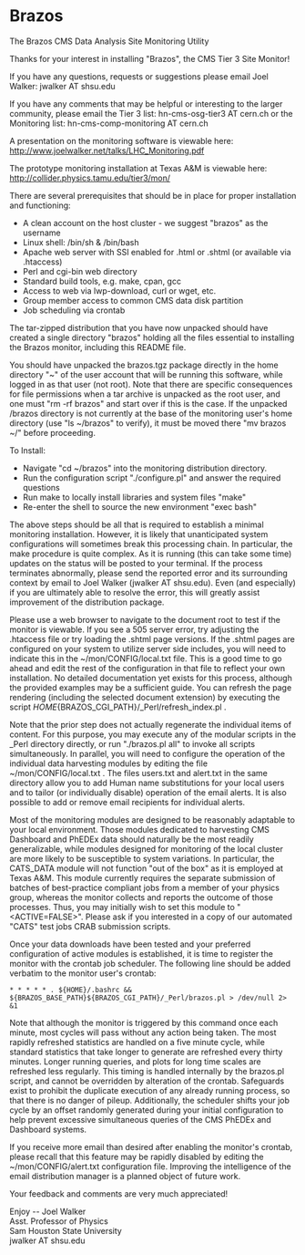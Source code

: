 Brazos
======

The Brazos CMS Data Analysis Site Monitoring Utility

Thanks for your interest in installing "Brazos", the CMS Tier 3 Site Monitor!

If you have any questions, requests or suggestions please email Joel Walker: jwalker AT shsu.edu

If you have any comments that may be helpful or interesting to the larger community, please email
the Tier 3 list: hn-cms-osg-tier3 AT cern.ch or the Monitoring list: hn-cms-comp-monitoring AT cern.ch

A presentation on the monitoring software is viewable here:
  http://www.joelwalker.net/talks/LHC_Monitoring.pdf

The prototype monitoring installation at Texas A&M is viewable here:
	http://collider.physics.tamu.edu/tier3/mon/

There are several prerequisites that should be in place for proper installation and functioning:
* A clean account on the host cluster - we suggest "brazos" as the username
* Linux shell: /bin/sh & /bin/bash
* Apache web server with SSI enabled for .html or .shtml (or available via .htaccess)
* Perl and cgi-bin web directory
* Standard build tools, e.g. make, cpan, gcc
* Access to web via lwp-download, curl or wget, etc.
* Group member access to common CMS data disk partition
* Job scheduling via crontab

The tar-zipped distribution that you have now unpacked should have created a single directory "brazos"
holding all the files essential to installing the Brazos monitor, including this README file.

You should have unpacked the brazos.tgz package directly in the home directory "~" of the user
account that will be running this software, while logged in as that user (not root).  Note that there
are specific consequences for file permissions when a tar archive is unpacked as the root user,
and one must "rm -rf brazos" and start over if this is the case.  If the unpacked /brazos directory is
not currently at the base of the monitoring user's home directory (use "ls ~/brazos" to verify),
it must be moved there "mv brazos ~/" before proceeding.

To Install:
* Navigate "cd ~/brazos" into the monitoring distribution directory.
* Run the configuration script "./configure.pl" and answer the required questions
* Run make to locally install libraries and system files "make"
* Re-enter the shell to source the new environment "exec bash"

The above steps should be all that is required to establish a minimal monitoring installation.
However, it is likely that unanticipated system configurations will sometimes break this
processing chain.  In particular, the make procedure is quite complex.  As it is running
(this can take some time) updates on the status will be posted to your terminal.  If the
process terminates abnormally, please send the reported error and its surrounding context
by email to Joel Walker (jwalker AT shsu.edu).  Even (and especially) if you are ultimately able
to resolve the error, this will greatly assist improvement of the distribution package.

Please use a web browser to navigate to the document root to test if the monitor is viewable.
If you see a 505 server error, try adjusting the .htaccess file or try loading the .shtml
page versions.  If the .shtml pages are configured on your system to utilize server side
includes, you will need to indicate this in the ~/mon/CONFIG/local.txt file.  This is a good
time to go ahead and edit the rest of the configuration in that file to reflect your own
installation.  No detailed documentation yet exists for this process, although the provided
examples may be a sufficient guide.  You can refresh the page rendering (including the selected
document extension) by executing the script ${HOME}${BRAZOS_CGI_PATH}/_Perl/refresh_index.pl .

Note that the prior step does not actually regenerate the individual items of content.  For this
purpose, you may execute any of the modular scripts in the _Perl directory directly, or run
"./brazos.pl all" to invoke all scripts simultaneously.  In parallel, you will need to configure
the operation of the individual data harvesting modules by editing the file ~/mon/CONFIG/local.txt .
The files users.txt and alert.txt in the same directory allow you to add Human name substitutions
for your local users and to tailor (or individually disable) operation of the email alerts.  It is
also possible to add or remove email recipients for individual alerts.

Most of the monitoring modules are designed to be reasonably adaptable to your local environment.
Those modules dedicated to harvesting CMS Dashboard and PhEDEx data should naturally be the
most readily generalizable, while modules designed for monitoring of the local cluster are
more likely to be susceptible to system variations.  In particular, the CATS_DATA module
will not function "out of the box" as it is employed at Texas A&M.  This module currently
requires the separate submission of batches of best-practice compliant jobs from a member of
your physics group, whereas the monitor collects and reports the outcome of those processes.
Thus, you may initially wish to set this module to "<ACTIVE=FALSE>".  Please ask
if you interested in a copy of our automated "CATS" test jobs CRAB submission scripts.

Once your data downloads have been tested and your preferred configuration of active modules
is established, it is time to register the monitor with the crontab job scheduler.
The following line should be added verbatim to the monitor user's crontab:

	* * * * * . ${HOME}/.bashrc && ${BRAZOS_BASE_PATH}${BRAZOS_CGI_PATH}/_Perl/brazos.pl > /dev/null 2> &1

Note that although the monitor is triggered by this command once each minute, most cycles will
pass without any action being taken.  The most rapidly refreshed statistics are handled on a five
minute cycle, while standard statistics that take longer to generate are refreshed every thirty
minutes.  Longer running queries, and plots for long time scales are refreshed less regularly.
This timing is handled internally by the brazos.pl script, and cannot be overridden by alteration
of the crontab.  Safeguards exist to prohibit the duplicate execution of any already running
process, so that there is no danger of pileup.  Additionally, the scheduler shifts your job cycle
by an offset randomly generated during your initial configuration to help prevent excessive
simultaneous queries of the CMS PhEDEx and Dashboard systems.

If you receive more email than desired after enabling the monitor's crontab, please recall that
this feature may be rapidly disabled by editing the ~/mon/CONFIG/alert.txt configuration file.
Improving the intelligence of the email distribution manager is a planned object of future work.

Your feedback and comments are very much appreciated!

Enjoy -- Joel Walker  
Asst. Professor of Physics  
Sam Houston State University  
jwalker AT shsu.edu
